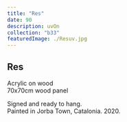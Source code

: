 ```yaml
---
title: "Res"
date: 90
description: uvOn
collection: "b33"
featuredImage: ./Resuv.jpg
---
```


## Res

Acrylic on wood<br/>
70x70cm wood panel

Signed and ready to hang.<br/>
Painted in Jorba Town, Catalonia. 2020.
